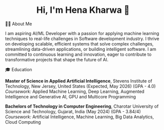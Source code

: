 <h1 align="center">Hi, I'm Hena Kharwa 👋</h1>

👩‍💻 About Me

I am aspiring AI/ML Developer with a passion for applying machine learning techniques to real-life challenges in Software development industry. I thrive on developing scalable, efficient systems that solve complex challenges, streamlining data-driven applications, or building intelligent software. I am committed to continuous learning and innovation, eager to contribute to transformative projects that shape the future of AI.

🎓 Education

**Master of Science in Applied Artificial Intelligence**, Stevens Institute of Technology, New Jersey, United States (Expected, May 2026) (GPA - 4.0)
_Coursework:_ Applied Machine Learning, Deep Learning, Augmented Intelligence and Generative AI, GPU and Multicore Programming

**Bachelors of Technology in Computer Engineering**, Charotar University of Science and Technology, Gujarat, India (May 2024) (GPA - 3.84/4)
_Coursework:_ Artificial Intelligence, Machine Learning, Big Data Analytics, Cloud Computing

